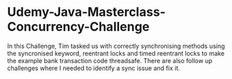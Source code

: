 # Udemy-Java-Masterclass-Concurrency-Challenge
In this Challenge, Tim tasked us with correctly synchronising methods using the syncronised keyword, reentrant locks and timed reentrant locks to make the example bank transaction code threadsafe. There are also follow up challenges where I needed to identify a sync issue and fix it.  
